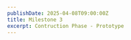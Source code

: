 ```yaml
---
publishDate: 2025-04-08T09:00:00Z
title: Milestone 3
excerpt: Contruction Phase - Prototype
---
```

